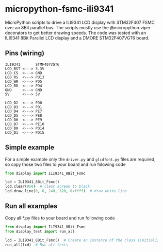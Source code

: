 # micropython-fsmc-ili9341
MicroPython scripts to drive a ILI9341 LCD display with STM32F407 FSMC over an 8Bit parallel bus.
The scripts mostly use the @micropython.viper decorators to get better drawing speeds.
The code was tested with an ILI9341 8Bit Parallel LCD display and a DMORE STM32F407VGT6 board.

## Pins (wiring)
```code
ILI9341       STMF407VGT6
LCD_RST <---> 3.3V
LCD_CS  <---> GND
LCD_RS  <---> PD13
LCD_WR  <---> PD5
LCD_RD  <---> PD4
GND     <---> GND
5V      <---> 5V

LCD_D2  <---> PD0
LCD_D3  <---> PD1
LCD_D4  <---> PE7
LCD_D5  <---> PE8
LCD_D6  <---> PE9
LCD_D7  <---> PE10
LCD_D0  <---> PD14
LCD_D1  <---> PD15
```

## Simple example
For a simple example only the `driver.py` and `glcdfont.py` files are required, so copy those two files to your board and run folowing code
```python
from display import ILI9341_8Bit_Fsmc

lcd = ILI9341_8Bit_Fsmc()
lcd.clear(0x0)  # clear screan to black
lcd.draw_line(0, 0, 240, 320, 0xffff)  # draw white line
```

## Run all examples
Copy all \*.py files to your board and run following code
```python
from display import ILI9341_8Bit_Fsmc
from display_test import run_all

lcd = ILI9341_8Bit_Fsmc()  # Create an instance of the class (initializes the LCD display)
run_all(lcd)  # Run all tests
```
